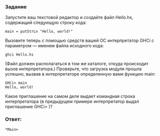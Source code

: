 ### Задание

Запустите ваш текстовой редактор и создайте файл Hello.hs, содержащий следующую строку кода:

`main = putStrLn "Hello, world!"`

Вызовите теперь с помощью средств вашей ОС интерпретатор GHCi c параметром — именем файла исходного кода:

`ghci Hello.hs`

(Файл должен располагаться в том же каталоге, откуда происходит вызов интерпретатора.) Проверьте, что загрузка модуля прошла успешно, вызвав в интерпретаторе определенную вами функцию main:

```
GHCi> main
Hello, world!
```

Какое приглашение на самом деле выдает командная строка интерпретатора (в предыдущем примере интерпретатор выдал приглашение GHCi> )?

### Ответ:

`*Main>`
